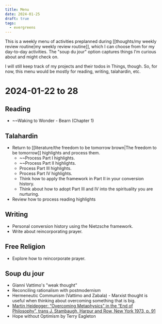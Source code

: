 ```yaml
---
title: Menu
date: 2024-01-25
draft: true
tags:
  - evergreens
---
```

This is a weekly menu of activities preplanned during [[thoughts/my weekly review routine|my weekly review routine]], which I can choose from for my day-to-day activities. The "soup du jour" option captures things I'm curious about and might check on.

I will still keep track of my projects and their todos in Things, though. So, for now, this menu would be mostly for reading, writing, talahardin, etc.

# 2024-01-22 to 28

## Reading
- ~~Waking to Wonder - Bearn (Chapter 1)

## Talahardin
- Return to [[literature/the freedom to be tomorrow brown|The freedom to be tomorrow]] highlights and process them.
	- ~~Process Part I highlights.
	- ~~Process Part II highlights.
	- Process Part III highlights.
	- Process Part IV highlights.
	- Think how to apply the framework in Part II in your conversion history.
	- Think about how to adopt Part III and IV into the spirituality you are nurturing.
- Review how to process reading highlights

## Writing
- Personal conversion history using the Nietzsche framework.
- Write about reincorporating prayer.

## Free Religion
- Explore how to reincorporate prayer.

## Soup du jour
- Gianni Vattimo's "weak thought"
- Reconciling rationalism with postmodernism
- Hermeneutic Communism (Vattimo and Zabala) - Marxist thought is useful when thinking about overcoming something that is big.
- [Martin Heidegger: “Overcoming Metaphysics” in the “End of Philosophy”, trans J. Stambaugh, Harpur and Row, New York 1973, p. 91](https://www.google.co.uk/books/edition/The_End_of_Philosophy/g6zu4kkQ9kYC?hl=en)
- Hope without Optimism by Terry Eagleton